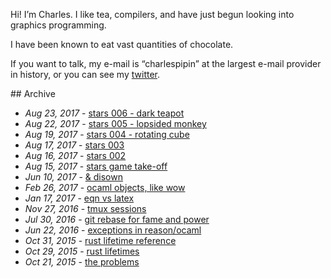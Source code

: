 
Hi! I’m Charles. I like tea, compilers, and have just begun looking into graphics programming.

I have been known to eat vast quantities of chocolate.

If you want to talk, my e-mail is “charlespipin” at the largest e-mail provider in history, or you can see my [twitter](https://twitter.com/charlesetc).


<div class='table-of-contents'>
## Archive

* _Aug 23, 2017_ - [stars 006 - dark teapot](stars-game-6.html)
* _Aug 22, 2017_ - [stars 005 - lopsided monkey](stars-game-5.html)
* _Aug 19, 2017_ - [stars 004 - rotating cube](stars-game-4.html)
* _Aug 17, 2017_ - [stars 003](stars-game-3.html)
* _Aug 16, 2017_ - [stars 002](stars-game-2.html)
* _Aug 15, 2017_ - [stars game take-off](stars-game-1.html)
* _Jun 10, 2017_ - [& disown](disown.html)
* _Feb 26, 2017_ - [ocaml objects, like wow](ocaml-objects.html)
* _Jan 17, 2017_ - [eqn vs latex](eqn-and-groff.html)
* _Nov 27, 2016_ - [tmux sessions](tmux-sessions.html)
* _Jul 30, 2016_ - [git rebase for fame and power](rebase-for-fame.html)
* _Jun 22, 2016_ - [exceptions in reason/ocaml](exceptions-in-ocaml.html)
* _Oct 31, 2015_ - [rust lifetime reference](lifetime-reference.html)
* _Oct 29, 2015_ - [rust lifetimes](rust-lifetimes.html)
* _Oct 21, 2015_ - [the problems](the-problems.html)
</div>
